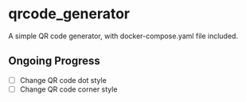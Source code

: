 # qrcode_generator

A simple QR code generator, with docker-compose.yaml file included.

## Ongoing Progress
- [ ] Change QR code dot style
- [ ] Change QR code corner style
